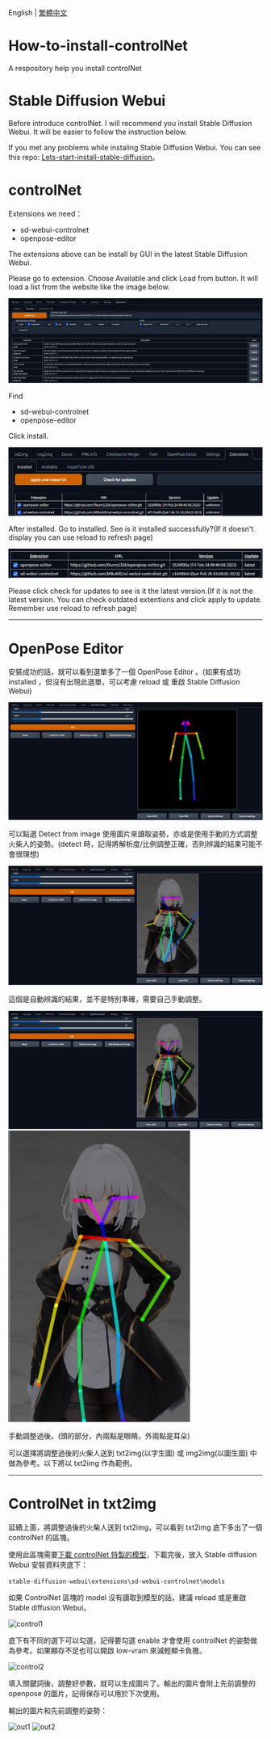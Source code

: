 English | [繁體中文](README_TCH.md)

# How-to-install-controlNet
A respository help you install controlNet

# Stable Diffusion Webui
Before introduce controlNet. I will recommend you install Stable Diffusion Webui. It will be easier to follow the instruction below.

If you met any problems while instaling Stable Diffusion Webui. You can see this repo: [Lets-start-install-stable-diffusion](https://github.com/JingShing/Lets-start-install-stable-diffusion/blob/main/README.md)。

# controlNet

Extensions we need：
* sd-webui-controlnet
* openpose-editor

The extensions above can be install by GUI in the latest Stable Diffusion Webui.

Please go to extension. Choose Available and click Load from button. It will load a list from the website like the image below.

![ex1](image/ex1.png)

Find
* sd-webui-controlnet
* openpose-editor

Click install.

![ex2](image/ex2.png)

After installed. Go to installed. See is it installed successfully?(If it doesn't display you can use reload to refresh page)

![ex3](image/ex3.png)

Please click check for updates to see is it the latest version.(If it is not the latest version. You can check outdated extentions and click apply to update. Remember use reload to refresh page)

---
# OpenPose Editor
安裝成功的話，就可以看到選單多了一個 OpenPose Editor 。(如果有成功 installed ，但沒有出現此選單，可以考慮 reload 或 重啟 Stable Diffusion Webui)

![pose1](image/pose1.png)

可以點選 Detect from image 使用圖片來讀取姿勢，亦或是使用手動的方式調整火柴人的姿勢。(detect 時，記得將解析度/比例調整正確，否則辨識的結果可能不會很理想)

![pose2](image/pose2.png)

這個是自動辨識的結果，並不是特別準確，需要自己手動調整。

![pose3](image/pose3.png)
![posture](image/pose_detect.png)

手動調整過後。(頭的部分，內兩點是眼睛，外兩點是耳朵)

可以選擇將調整過後的火柴人送到 txt2img(以字生圖) 或 img2img(以圖生圖) 中做為參考。以下將以 txt2img 作為範例。

---
# ControlNet in txt2img
延續上面，將調整過後的火柴人送到 txt2img，可以看到 txt2img 底下多出了一個 controlNet 的區塊。

使用此區塊需要[下載 controlNet 特製的模型](https://huggingface.co/webui/ControlNet-modules-safetensors/blob/main/control_openpose-fp16.safetensors)，下載完後，放入 Stable diffusion Webui 安裝資料夾底下：

```stable-diffusion-webui\extensions\sd-webui-controlnet\models```

如果 ControlNet 區塊的 model 沒有讀取到模型的話，建議 reload 或是重啟 Stable diffusion Webui。

![control1](image/control1.png)

底下有不同的選下可以勾選，記得要勾選 enable 才會使用 controlNet 的姿勢做為參考。如果顯存不足也可以開啟 low-vram 來減輕顯卡負擔。

![control2](image/control2.png)

填入關鍵詞後，調整好參數，就可以生成圖片了。輸出的圖片會附上先前調整的 openpose 的圖片，記得保存可以用於下次使用。

輸出的圖片和先前調整的姿勢：

![out1](image/out_image.png)
![out2](image/out_pose.png)
